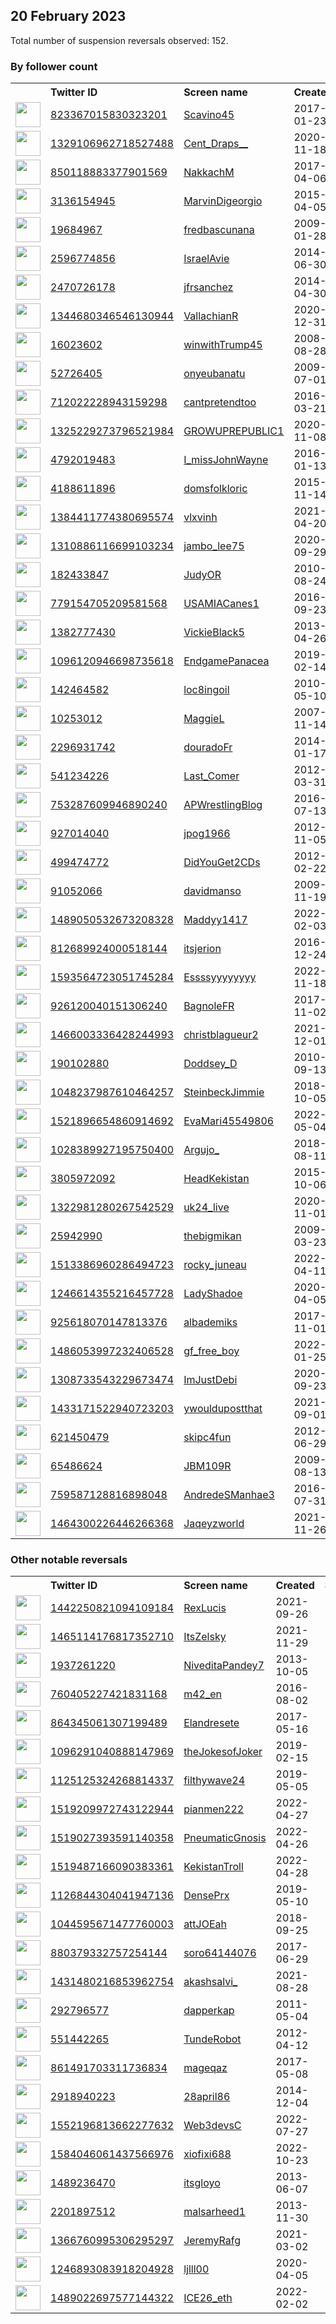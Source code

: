 
## 20 February 2023
Total number of suspension reversals observed: 152.

### By follower count
<table><tr><th></th><th align="left">Twitter ID</th><th align="left">Screen name</th>
<th align="left">Created</th><th align="left">Status</th><th align="left">Suspended</th><th align="left">Followers</th>
<tr><td><a href="https://pbs.twimg.com/profile_images/1180025841499148289/nXj4vRBe_normal.jpg"><img src="https://pbs.twimg.com/profile_images/1180025841499148289/nXj4vRBe_normal.jpg" width="40px" height="40px" align="center"/></a></td><td><a href="https://twitter.com/intent/user?user_id=823367015830323201">823367015830323201</a></td><td><a href="https://twitter.com/Scavino45">Scavino45</a></td><td>2017-01-23</td><td align="center"></td><td>2022-10-29</td><td>785067</td></tr>
<tr><td><a href="https://pbs.twimg.com/profile_images/1572271955528531972/3DWbL4Ge_normal.jpg"><img src="https://pbs.twimg.com/profile_images/1572271955528531972/3DWbL4Ge_normal.jpg" width="40px" height="40px" align="center"/></a></td><td><a href="https://twitter.com/intent/user?user_id=1329106962718527488">1329106962718527488</a></td><td><a href="https://twitter.com/Cent_Draps__">Cent_Draps__</a></td><td>2020-11-18</td><td align="center"></td><td>2022-09-28</td><td>15348</td></tr>
<tr><td><a href="https://pbs.twimg.com/profile_images/1569634148909719560/Vv31njjm_normal.jpg"><img src="https://pbs.twimg.com/profile_images/1569634148909719560/Vv31njjm_normal.jpg" width="40px" height="40px" align="center"/></a></td><td><a href="https://twitter.com/intent/user?user_id=850118883377901569">850118883377901569</a></td><td><a href="https://twitter.com/NakkachM">NakkachM</a></td><td>2017-04-06</td><td align="center"></td><td>2022-09-21</td><td>14212</td></tr>
<tr><td><a href="https://pbs.twimg.com/profile_images/1351518669399068672/LdAE-x7z_normal.jpg"><img src="https://pbs.twimg.com/profile_images/1351518669399068672/LdAE-x7z_normal.jpg" width="40px" height="40px" align="center"/></a></td><td><a href="https://twitter.com/intent/user?user_id=3136154945">3136154945</a></td><td><a href="https://twitter.com/MarvinDigeorgio">MarvinDigeorgio</a></td><td>2015-04-05</td><td align="center"></td><td>2022-06-05</td><td>12909</td></tr>
<tr><td><a href="https://pbs.twimg.com/profile_images/1479948941777162241/X-xa70kt_normal.jpg"><img src="https://pbs.twimg.com/profile_images/1479948941777162241/X-xa70kt_normal.jpg" width="40px" height="40px" align="center"/></a></td><td><a href="https://twitter.com/intent/user?user_id=19684967">19684967</a></td><td><a href="https://twitter.com/fredbascunana">fredbascunana</a></td><td>2009-01-28</td><td align="center"></td><td>2022-05-13</td><td>10405</td></tr>
<tr><td><a href="https://pbs.twimg.com/profile_images/1583441271590379523/1032BZ5D_normal.jpg"><img src="https://pbs.twimg.com/profile_images/1583441271590379523/1032BZ5D_normal.jpg" width="40px" height="40px" align="center"/></a></td><td><a href="https://twitter.com/intent/user?user_id=2596774856">2596774856</a></td><td><a href="https://twitter.com/IsraelAvie">IsraelAvie</a></td><td>2014-06-30</td><td align="center"></td><td>2022-10-26</td><td>6689</td></tr>
<tr><td><a href="https://pbs.twimg.com/profile_images/1316788896550866945/Lyx_xLqy_normal.jpg"><img src="https://pbs.twimg.com/profile_images/1316788896550866945/Lyx_xLqy_normal.jpg" width="40px" height="40px" align="center"/></a></td><td><a href="https://twitter.com/intent/user?user_id=2470726178">2470726178</a></td><td><a href="https://twitter.com/jfrsanchez">jfrsanchez</a></td><td>2014-04-30</td><td align="center"></td><td></td><td>5624</td></tr>
<tr><td><a href="https://pbs.twimg.com/profile_images/1486845445649440779/zQGONAj__normal.jpg"><img src="https://pbs.twimg.com/profile_images/1486845445649440779/zQGONAj__normal.jpg" width="40px" height="40px" align="center"/></a></td><td><a href="https://twitter.com/intent/user?user_id=1344680346546130944">1344680346546130944</a></td><td><a href="https://twitter.com/VallachianR">VallachianR</a></td><td>2020-12-31</td><td align="center"></td><td>2022-03-11</td><td>5343</td></tr>
<tr><td><a href="https://pbs.twimg.com/profile_images/1383489655375470592/G7SuBdl6_normal.jpg"><img src="https://pbs.twimg.com/profile_images/1383489655375470592/G7SuBdl6_normal.jpg" width="40px" height="40px" align="center"/></a></td><td><a href="https://twitter.com/intent/user?user_id=16023602">16023602</a></td><td><a href="https://twitter.com/winwithTrump45">winwithTrump45</a></td><td>2008-08-28</td><td align="center"></td><td></td><td>4983</td></tr>
<tr><td><a href="https://pbs.twimg.com/profile_images/1617259136789405696/W7INDLuX_normal.jpg"><img src="https://pbs.twimg.com/profile_images/1617259136789405696/W7INDLuX_normal.jpg" width="40px" height="40px" align="center"/></a></td><td><a href="https://twitter.com/intent/user?user_id=52726405">52726405</a></td><td><a href="https://twitter.com/onyeubanatu">onyeubanatu</a></td><td>2009-07-01</td><td align="center"></td><td>2023-02-10</td><td>4113</td></tr>
<tr><td><a href="https://pbs.twimg.com/profile_images/1504833887649808405/QoHOT7_I_normal.jpg"><img src="https://pbs.twimg.com/profile_images/1504833887649808405/QoHOT7_I_normal.jpg" width="40px" height="40px" align="center"/></a></td><td><a href="https://twitter.com/intent/user?user_id=712022228943159298">712022228943159298</a></td><td><a href="https://twitter.com/cantpretendtoo">cantpretendtoo</a></td><td>2016-03-21</td><td align="center"></td><td>2022-07-05</td><td>4047</td></tr>
<tr><td><a href="https://pbs.twimg.com/profile_images/1447713959843401739/lbY-YMFI_normal.jpg"><img src="https://pbs.twimg.com/profile_images/1447713959843401739/lbY-YMFI_normal.jpg" width="40px" height="40px" align="center"/></a></td><td><a href="https://twitter.com/intent/user?user_id=1325229273796521984">1325229273796521984</a></td><td><a href="https://twitter.com/GROWUPREPUBLIC1">GROWUPREPUBLIC1</a></td><td>2020-11-08</td><td align="center"></td><td>2022-10-31</td><td>3815</td></tr>
<tr><td><a href="https://pbs.twimg.com/profile_images/1018261889514647553/a8zmYHWr_normal.jpg"><img src="https://pbs.twimg.com/profile_images/1018261889514647553/a8zmYHWr_normal.jpg" width="40px" height="40px" align="center"/></a></td><td><a href="https://twitter.com/intent/user?user_id=4792019483">4792019483</a></td><td><a href="https://twitter.com/I_missJohnWayne">I_missJohnWayne</a></td><td>2016-01-13</td><td align="center"></td><td></td><td>3774</td></tr>
<tr><td><a href="https://pbs.twimg.com/profile_images/1022773276312051712/_zOjvcD6_normal.jpg"><img src="https://pbs.twimg.com/profile_images/1022773276312051712/_zOjvcD6_normal.jpg" width="40px" height="40px" align="center"/></a></td><td><a href="https://twitter.com/intent/user?user_id=4188611896">4188611896</a></td><td><a href="https://twitter.com/domsfolkloric">domsfolkloric</a></td><td>2015-11-14</td><td align="center"></td><td></td><td>3697</td></tr>
<tr><td><a href="https://pbs.twimg.com/profile_images/1624794571061485568/V1ha8K2P_normal.jpg"><img src="https://pbs.twimg.com/profile_images/1624794571061485568/V1ha8K2P_normal.jpg" width="40px" height="40px" align="center"/></a></td><td><a href="https://twitter.com/intent/user?user_id=1384411774380695574">1384411774380695574</a></td><td><a href="https://twitter.com/vlxvinh">vlxvinh</a></td><td>2021-04-20</td><td align="center"></td><td>2023-01-29</td><td>2631</td></tr>
<tr><td><a href="https://pbs.twimg.com/profile_images/1521524867664957443/r4Y4k7Nx_normal.jpg"><img src="https://pbs.twimg.com/profile_images/1521524867664957443/r4Y4k7Nx_normal.jpg" width="40px" height="40px" align="center"/></a></td><td><a href="https://twitter.com/intent/user?user_id=1310886116699103234">1310886116699103234</a></td><td><a href="https://twitter.com/jambo_lee75">jambo_lee75</a></td><td>2020-09-29</td><td align="center"></td><td>2022-07-06</td><td>1893</td></tr>
<tr><td><a href="https://pbs.twimg.com/profile_images/1227656269084942336/X2ihxNEs_normal.jpg"><img src="https://pbs.twimg.com/profile_images/1227656269084942336/X2ihxNEs_normal.jpg" width="40px" height="40px" align="center"/></a></td><td><a href="https://twitter.com/intent/user?user_id=182433847">182433847</a></td><td><a href="https://twitter.com/JudyOR">JudyOR</a></td><td>2010-08-24</td><td align="center"></td><td>2022-11-10</td><td>1875</td></tr>
<tr><td><a href="https://pbs.twimg.com/profile_images/1061783140568571905/SulJ8Krw_normal.jpg"><img src="https://pbs.twimg.com/profile_images/1061783140568571905/SulJ8Krw_normal.jpg" width="40px" height="40px" align="center"/></a></td><td><a href="https://twitter.com/intent/user?user_id=779154705209581568">779154705209581568</a></td><td><a href="https://twitter.com/USAMIACanes1">USAMIACanes1</a></td><td>2016-09-23</td><td align="center"></td><td></td><td>1869</td></tr>
<tr><td><a href="https://pbs.twimg.com/profile_images/1627463544429215744/icZkAHV7_normal.jpg"><img src="https://pbs.twimg.com/profile_images/1627463544429215744/icZkAHV7_normal.jpg" width="40px" height="40px" align="center"/></a></td><td><a href="https://twitter.com/intent/user?user_id=1382777430">1382777430</a></td><td><a href="https://twitter.com/VickieBlack5">VickieBlack5</a></td><td>2013-04-26</td><td align="center"></td><td></td><td>1736</td></tr>
<tr><td><a href="https://pbs.twimg.com/profile_images/1177859090590158848/P8t1TQ9-_normal.jpg"><img src="https://pbs.twimg.com/profile_images/1177859090590158848/P8t1TQ9-_normal.jpg" width="40px" height="40px" align="center"/></a></td><td><a href="https://twitter.com/intent/user?user_id=1096120946698735618">1096120946698735618</a></td><td><a href="https://twitter.com/EndgamePanacea">EndgamePanacea</a></td><td>2019-02-14</td><td align="center"></td><td>2022-10-19</td><td>1701</td></tr>
<tr><td><a href="https://pbs.twimg.com/profile_images/1545416399396356097/qRLF9dUp_normal.jpg"><img src="https://pbs.twimg.com/profile_images/1545416399396356097/qRLF9dUp_normal.jpg" width="40px" height="40px" align="center"/></a></td><td><a href="https://twitter.com/intent/user?user_id=142464582">142464582</a></td><td><a href="https://twitter.com/loc8ingoil">loc8ingoil</a></td><td>2010-05-10</td><td align="center"></td><td>2022-09-03</td><td>1658</td></tr>
<tr><td><a href="https://pbs.twimg.com/profile_images/77385685/selfEvolvingSystem_normal.jpg"><img src="https://pbs.twimg.com/profile_images/77385685/selfEvolvingSystem_normal.jpg" width="40px" height="40px" align="center"/></a></td><td><a href="https://twitter.com/intent/user?user_id=10253012">10253012</a></td><td><a href="https://twitter.com/MaggieL">MaggieL</a></td><td>2007-11-14</td><td align="center"></td><td>2022-11-20</td><td>1642</td></tr>
<tr><td><a href="https://pbs.twimg.com/profile_images/1520785361944948736/FODFcpOu_normal.jpg"><img src="https://pbs.twimg.com/profile_images/1520785361944948736/FODFcpOu_normal.jpg" width="40px" height="40px" align="center"/></a></td><td><a href="https://twitter.com/intent/user?user_id=2296931742">2296931742</a></td><td><a href="https://twitter.com/douradoFr">douradoFr</a></td><td>2014-01-17</td><td align="center"></td><td>2022-09-30</td><td>1561</td></tr>
<tr><td><a href="https://pbs.twimg.com/profile_images/966090515904155653/TqNAHuYN_normal.jpg"><img src="https://pbs.twimg.com/profile_images/966090515904155653/TqNAHuYN_normal.jpg" width="40px" height="40px" align="center"/></a></td><td><a href="https://twitter.com/intent/user?user_id=541234226">541234226</a></td><td><a href="https://twitter.com/Last_Comer">Last_Comer</a></td><td>2012-03-31</td><td align="center"></td><td>2022-07-22</td><td>1472</td></tr>
<tr><td><a href="https://pbs.twimg.com/profile_images/1260629964950507523/Bf9r_6oy_normal.jpg"><img src="https://pbs.twimg.com/profile_images/1260629964950507523/Bf9r_6oy_normal.jpg" width="40px" height="40px" align="center"/></a></td><td><a href="https://twitter.com/intent/user?user_id=753287609946890240">753287609946890240</a></td><td><a href="https://twitter.com/APWrestlingBlog">APWrestlingBlog</a></td><td>2016-07-13</td><td align="center"></td><td></td><td>1470</td></tr>
<tr><td><a href="https://pbs.twimg.com/profile_images/866727781954203648/rPBLHCf4_normal.jpg"><img src="https://pbs.twimg.com/profile_images/866727781954203648/rPBLHCf4_normal.jpg" width="40px" height="40px" align="center"/></a></td><td><a href="https://twitter.com/intent/user?user_id=927014040">927014040</a></td><td><a href="https://twitter.com/jpog1966">jpog1966</a></td><td>2012-11-05</td><td align="center"></td><td></td><td>1299</td></tr>
<tr><td><a href="https://pbs.twimg.com/profile_images/1251535453733470208/OiIJhaO4_normal.jpg"><img src="https://pbs.twimg.com/profile_images/1251535453733470208/OiIJhaO4_normal.jpg" width="40px" height="40px" align="center"/></a></td><td><a href="https://twitter.com/intent/user?user_id=499474772">499474772</a></td><td><a href="https://twitter.com/DidYouGet2CDs">DidYouGet2CDs</a></td><td>2012-02-22</td><td align="center"></td><td></td><td>1282</td></tr>
<tr><td><a href="https://pbs.twimg.com/profile_images/1346475413216714758/M4ndTV8T_normal.jpg"><img src="https://pbs.twimg.com/profile_images/1346475413216714758/M4ndTV8T_normal.jpg" width="40px" height="40px" align="center"/></a></td><td><a href="https://twitter.com/intent/user?user_id=91052066">91052066</a></td><td><a href="https://twitter.com/davidmanso">davidmanso</a></td><td>2009-11-19</td><td align="center"></td><td>2022-04-07</td><td>1214</td></tr>
<tr><td><a href="https://pbs.twimg.com/profile_images/1622297090226266114/BgHBTZLB_normal.jpg"><img src="https://pbs.twimg.com/profile_images/1622297090226266114/BgHBTZLB_normal.jpg" width="40px" height="40px" align="center"/></a></td><td><a href="https://twitter.com/intent/user?user_id=1489050532673208328">1489050532673208328</a></td><td><a href="https://twitter.com/Maddyy1417">Maddyy1417</a></td><td>2022-02-03</td><td align="center"></td><td>2023-01-15</td><td>1202</td></tr>
<tr><td><a href="https://pbs.twimg.com/profile_images/1298486293391974401/SHfMVCyL_normal.jpg"><img src="https://pbs.twimg.com/profile_images/1298486293391974401/SHfMVCyL_normal.jpg" width="40px" height="40px" align="center"/></a></td><td><a href="https://twitter.com/intent/user?user_id=812689924000518144">812689924000518144</a></td><td><a href="https://twitter.com/itsjerion">itsjerion</a></td><td>2016-12-24</td><td align="center">🔒</td><td>2022-04-16</td><td>1069</td></tr>
<tr><td><a href="https://pbs.twimg.com/profile_images/1594228840884224000/mpprACZl_normal.jpg"><img src="https://pbs.twimg.com/profile_images/1594228840884224000/mpprACZl_normal.jpg" width="40px" height="40px" align="center"/></a></td><td><a href="https://twitter.com/intent/user?user_id=1593564723051745284">1593564723051745284</a></td><td><a href="https://twitter.com/Essssyyyyyyyy">Essssyyyyyyyy</a></td><td>2022-11-18</td><td align="center"></td><td>2023-01-29</td><td>1050</td></tr>
<tr><td><a href="https://pbs.twimg.com/profile_images/1539966369457770496/iBgB57pp_normal.jpg"><img src="https://pbs.twimg.com/profile_images/1539966369457770496/iBgB57pp_normal.jpg" width="40px" height="40px" align="center"/></a></td><td><a href="https://twitter.com/intent/user?user_id=926120040151306240">926120040151306240</a></td><td><a href="https://twitter.com/BagnoleFR">BagnoleFR</a></td><td>2017-11-02</td><td align="center"></td><td>2022-08-21</td><td>940</td></tr>
<tr><td><a href="https://pbs.twimg.com/profile_images/1533801495078047744/ZrUackvL_normal.jpg"><img src="https://pbs.twimg.com/profile_images/1533801495078047744/ZrUackvL_normal.jpg" width="40px" height="40px" align="center"/></a></td><td><a href="https://twitter.com/intent/user?user_id=1466003336428244993">1466003336428244993</a></td><td><a href="https://twitter.com/christblagueur2">christblagueur2</a></td><td>2021-12-01</td><td align="center"></td><td>2022-06-16</td><td>897</td></tr>
<tr><td><a href="https://pbs.twimg.com/profile_images/897228314573721601/ORXwj8YT_normal.jpg"><img src="https://pbs.twimg.com/profile_images/897228314573721601/ORXwj8YT_normal.jpg" width="40px" height="40px" align="center"/></a></td><td><a href="https://twitter.com/intent/user?user_id=190102880">190102880</a></td><td><a href="https://twitter.com/Doddsey_D">Doddsey_D</a></td><td>2010-09-13</td><td align="center"></td><td>2022-10-07</td><td>887</td></tr>
<tr><td><a href="https://pbs.twimg.com/profile_images/1530893029388828680/Wbk9cv5e_normal.jpg"><img src="https://pbs.twimg.com/profile_images/1530893029388828680/Wbk9cv5e_normal.jpg" width="40px" height="40px" align="center"/></a></td><td><a href="https://twitter.com/intent/user?user_id=1048237987610464257">1048237987610464257</a></td><td><a href="https://twitter.com/SteinbeckJimmie">SteinbeckJimmie</a></td><td>2018-10-05</td><td align="center"></td><td>2023-01-28</td><td>792</td></tr>
<tr><td><a href="https://pbs.twimg.com/profile_images/1559205247100280832/TZdpXjFO_normal.jpg"><img src="https://pbs.twimg.com/profile_images/1559205247100280832/TZdpXjFO_normal.jpg" width="40px" height="40px" align="center"/></a></td><td><a href="https://twitter.com/intent/user?user_id=1521896654860914692">1521896654860914692</a></td><td><a href="https://twitter.com/EvaMari45549806">EvaMari45549806</a></td><td>2022-05-04</td><td align="center"></td><td>2022-09-14</td><td>790</td></tr>
<tr><td><a href="https://pbs.twimg.com/profile_images/1092097787871793152/V6N8zGhr_normal.jpg"><img src="https://pbs.twimg.com/profile_images/1092097787871793152/V6N8zGhr_normal.jpg" width="40px" height="40px" align="center"/></a></td><td><a href="https://twitter.com/intent/user?user_id=1028389927195750400">1028389927195750400</a></td><td><a href="https://twitter.com/Argujo_">Argujo_</a></td><td>2018-08-11</td><td align="center"></td><td></td><td>787</td></tr>
<tr><td><a href="https://pbs.twimg.com/profile_images/1347335391393681411/GjG0QVsU_normal.jpg"><img src="https://pbs.twimg.com/profile_images/1347335391393681411/GjG0QVsU_normal.jpg" width="40px" height="40px" align="center"/></a></td><td><a href="https://twitter.com/intent/user?user_id=3805972092">3805972092</a></td><td><a href="https://twitter.com/HeadKekistan">HeadKekistan</a></td><td>2015-10-06</td><td align="center"></td><td>2022-06-14</td><td>700</td></tr>
<tr><td><a href="https://pbs.twimg.com/profile_images/1348248788339712000/9gy_ZcUb_normal.jpg"><img src="https://pbs.twimg.com/profile_images/1348248788339712000/9gy_ZcUb_normal.jpg" width="40px" height="40px" align="center"/></a></td><td><a href="https://twitter.com/intent/user?user_id=1322981280267542529">1322981280267542529</a></td><td><a href="https://twitter.com/uk24_live">uk24_live</a></td><td>2020-11-01</td><td align="center"></td><td></td><td>697</td></tr>
<tr><td><a href="https://pbs.twimg.com/profile_images/1627483543310835713/JDaphRkS_normal.jpg"><img src="https://pbs.twimg.com/profile_images/1627483543310835713/JDaphRkS_normal.jpg" width="40px" height="40px" align="center"/></a></td><td><a href="https://twitter.com/intent/user?user_id=25942990">25942990</a></td><td><a href="https://twitter.com/thebigmikan">thebigmikan</a></td><td>2009-03-23</td><td align="center"></td><td>2023-01-16</td><td>642</td></tr>
<tr><td><a href="https://pbs.twimg.com/profile_images/1595507861425377280/y9GookDY_normal.jpg"><img src="https://pbs.twimg.com/profile_images/1595507861425377280/y9GookDY_normal.jpg" width="40px" height="40px" align="center"/></a></td><td><a href="https://twitter.com/intent/user?user_id=1513386960286494723">1513386960286494723</a></td><td><a href="https://twitter.com/rocky_juneau">rocky_juneau</a></td><td>2022-04-11</td><td align="center"></td><td>2023-01-01</td><td>577</td></tr>
<tr><td><a href="https://pbs.twimg.com/profile_images/1338194623072665600/vGCjVXsn_normal.jpg"><img src="https://pbs.twimg.com/profile_images/1338194623072665600/vGCjVXsn_normal.jpg" width="40px" height="40px" align="center"/></a></td><td><a href="https://twitter.com/intent/user?user_id=1246614355216457728">1246614355216457728</a></td><td><a href="https://twitter.com/LadyShadoe">LadyShadoe</a></td><td>2020-04-05</td><td align="center"></td><td>2022-07-17</td><td>552</td></tr>
<tr><td><a href="https://pbs.twimg.com/profile_images/1402058836538806279/gE5F2T3Q_normal.jpg"><img src="https://pbs.twimg.com/profile_images/1402058836538806279/gE5F2T3Q_normal.jpg" width="40px" height="40px" align="center"/></a></td><td><a href="https://twitter.com/intent/user?user_id=925618070147813376">925618070147813376</a></td><td><a href="https://twitter.com/albademiks">albademiks</a></td><td>2017-11-01</td><td align="center"></td><td></td><td>543</td></tr>
<tr><td><a href="https://pbs.twimg.com/profile_images/1627474308812382209/oS0JxPey_normal.jpg"><img src="https://pbs.twimg.com/profile_images/1627474308812382209/oS0JxPey_normal.jpg" width="40px" height="40px" align="center"/></a></td><td><a href="https://twitter.com/intent/user?user_id=1486053997232406528">1486053997232406528</a></td><td><a href="https://twitter.com/gf_free_boy">gf_free_boy</a></td><td>2022-01-25</td><td align="center"></td><td>2022-10-30</td><td>528</td></tr>
<tr><td><a href="https://pbs.twimg.com/profile_images/1312241768398811141/f3f5AF9-_normal.jpg"><img src="https://pbs.twimg.com/profile_images/1312241768398811141/f3f5AF9-_normal.jpg" width="40px" height="40px" align="center"/></a></td><td><a href="https://twitter.com/intent/user?user_id=1308733543229673474">1308733543229673474</a></td><td><a href="https://twitter.com/ImJustDebi">ImJustDebi</a></td><td>2020-09-23</td><td align="center"></td><td>2022-07-17</td><td>494</td></tr>
<tr><td><a href="https://pbs.twimg.com/profile_images/1446217969101594626/7Jo87iOv_normal.jpg"><img src="https://pbs.twimg.com/profile_images/1446217969101594626/7Jo87iOv_normal.jpg" width="40px" height="40px" align="center"/></a></td><td><a href="https://twitter.com/intent/user?user_id=1433171522940723203">1433171522940723203</a></td><td><a href="https://twitter.com/ywouldupostthat">ywouldupostthat</a></td><td>2021-09-01</td><td align="center"></td><td>2022-07-19</td><td>463</td></tr>
<tr><td><a href="https://pbs.twimg.com/profile_images/1048984194381041665/oKlPj1c-_normal.jpg"><img src="https://pbs.twimg.com/profile_images/1048984194381041665/oKlPj1c-_normal.jpg" width="40px" height="40px" align="center"/></a></td><td><a href="https://twitter.com/intent/user?user_id=621450479">621450479</a></td><td><a href="https://twitter.com/skipc4fun">skipc4fun</a></td><td>2012-06-29</td><td align="center"></td><td></td><td>448</td></tr>
<tr><td><a href="https://pbs.twimg.com/profile_images/1352337701580627968/GK22F7ZR_normal.jpg"><img src="https://pbs.twimg.com/profile_images/1352337701580627968/GK22F7ZR_normal.jpg" width="40px" height="40px" align="center"/></a></td><td><a href="https://twitter.com/intent/user?user_id=65486624">65486624</a></td><td><a href="https://twitter.com/JBM109R">JBM109R</a></td><td>2009-08-13</td><td align="center"></td><td>2022-06-08</td><td>446</td></tr>
<tr><td><a href="https://pbs.twimg.com/profile_images/1461686032601161735/klupUu6A_normal.jpg"><img src="https://pbs.twimg.com/profile_images/1461686032601161735/klupUu6A_normal.jpg" width="40px" height="40px" align="center"/></a></td><td><a href="https://twitter.com/intent/user?user_id=759587128816898048">759587128816898048</a></td><td><a href="https://twitter.com/AndredeSManhae3">AndredeSManhae3</a></td><td>2016-07-31</td><td align="center"></td><td>2022-07-29</td><td>425</td></tr>
<tr><td><a href="https://pbs.twimg.com/profile_images/1625916963254853632/gxq2aTh5_normal.jpg"><img src="https://pbs.twimg.com/profile_images/1625916963254853632/gxq2aTh5_normal.jpg" width="40px" height="40px" align="center"/></a></td><td><a href="https://twitter.com/intent/user?user_id=1464300226446266368">1464300226446266368</a></td><td><a href="https://twitter.com/Jaqeyzworld">Jaqeyzworld</a></td><td>2021-11-26</td><td align="center"></td><td>2022-12-12</td><td>415</td></tr>
</table>

### Other notable reversals
<table><tr><th></th><th align="left">Twitter ID</th><th align="left">Screen name</th>
<th align="left">Created</th><th align="left">Status</th><th align="left">Suspended</th><th align="left">Followers</th>
<tr><td><a href="https://pbs.twimg.com/profile_images/1578195859984060419/j4KUYvIy_normal.jpg"><img src="https://pbs.twimg.com/profile_images/1578195859984060419/j4KUYvIy_normal.jpg" width="40px" height="40px" align="center"/></a></td><td><a href="https://twitter.com/intent/user?user_id=1442250821094109184">1442250821094109184</a></td><td><a href="https://twitter.com/RexLucis">RexLucis</a></td><td>2021-09-26</td><td align="center"></td><td>2022-10-26</td><td>86</td></tr>
<tr><td><a href="https://pbs.twimg.com/profile_images/1627459467192279042/kDGABzEr_normal.jpg"><img src="https://pbs.twimg.com/profile_images/1627459467192279042/kDGABzEr_normal.jpg" width="40px" height="40px" align="center"/></a></td><td><a href="https://twitter.com/intent/user?user_id=1465114176817352710">1465114176817352710</a></td><td><a href="https://twitter.com/ItsZelsky">ItsZelsky</a></td><td>2021-11-29</td><td align="center"></td><td>2022-08-03</td><td>139</td></tr>
<tr><td><a href="https://pbs.twimg.com/profile_images/1607778563645636617/Syk_Xl_9_normal.jpg"><img src="https://pbs.twimg.com/profile_images/1607778563645636617/Syk_Xl_9_normal.jpg" width="40px" height="40px" align="center"/></a></td><td><a href="https://twitter.com/intent/user?user_id=1937261220">1937261220</a></td><td><a href="https://twitter.com/NiveditaPandey7">NiveditaPandey7</a></td><td>2013-10-05</td><td align="center"></td><td>2023-01-19</td><td>137</td></tr>
<tr><td><a href="https://pbs.twimg.com/profile_images/1495029975564443648/A2Wrmt1U_normal.jpg"><img src="https://pbs.twimg.com/profile_images/1495029975564443648/A2Wrmt1U_normal.jpg" width="40px" height="40px" align="center"/></a></td><td><a href="https://twitter.com/intent/user?user_id=760405227421831168">760405227421831168</a></td><td><a href="https://twitter.com/m42_en">m42_en</a></td><td>2016-08-02</td><td align="center"></td><td>2022-09-09</td><td>7</td></tr>
<tr><td><a href="https://pbs.twimg.com/profile_images/1599355820428378113/ZtYw_q68_normal.jpg"><img src="https://pbs.twimg.com/profile_images/1599355820428378113/ZtYw_q68_normal.jpg" width="40px" height="40px" align="center"/></a></td><td><a href="https://twitter.com/intent/user?user_id=864345061307199489">864345061307199489</a></td><td><a href="https://twitter.com/Elandresete">Elandresete</a></td><td>2017-05-16</td><td align="center"></td><td>2022-12-30</td><td>132</td></tr>
<tr><td><a href="https://pbs.twimg.com/profile_images/1601268672550559744/yT3TZjCS_normal.jpg"><img src="https://pbs.twimg.com/profile_images/1601268672550559744/yT3TZjCS_normal.jpg" width="40px" height="40px" align="center"/></a></td><td><a href="https://twitter.com/intent/user?user_id=1096291040888147969">1096291040888147969</a></td><td><a href="https://twitter.com/theJokesofJoker">theJokesofJoker</a></td><td>2019-02-15</td><td align="center">🔒</td><td>2023-02-03</td><td>47</td></tr>
<tr><td><a href="https://pbs.twimg.com/profile_images/1577984386049392640/wzwVYm93_normal.jpg"><img src="https://pbs.twimg.com/profile_images/1577984386049392640/wzwVYm93_normal.jpg" width="40px" height="40px" align="center"/></a></td><td><a href="https://twitter.com/intent/user?user_id=1125125324268814337">1125125324268814337</a></td><td><a href="https://twitter.com/filthywave24">filthywave24</a></td><td>2019-05-05</td><td align="center"></td><td>2022-10-10</td><td>194</td></tr>
<tr><td><a href="https://pbs.twimg.com/profile_images/1545352711666688000/Bh0iZ10Q_normal.jpg"><img src="https://pbs.twimg.com/profile_images/1545352711666688000/Bh0iZ10Q_normal.jpg" width="40px" height="40px" align="center"/></a></td><td><a href="https://twitter.com/intent/user?user_id=1519209972743122944">1519209972743122944</a></td><td><a href="https://twitter.com/pianmen222">pianmen222</a></td><td>2022-04-27</td><td align="center"></td><td>2023-01-19</td><td>369</td></tr>
<tr><td><a href="https://pbs.twimg.com/profile_images/1519027716229640192/0cjOyhfq_normal.jpg"><img src="https://pbs.twimg.com/profile_images/1519027716229640192/0cjOyhfq_normal.jpg" width="40px" height="40px" align="center"/></a></td><td><a href="https://twitter.com/intent/user?user_id=1519027393591140358">1519027393591140358</a></td><td><a href="https://twitter.com/PneumaticGnosis">PneumaticGnosis</a></td><td>2022-04-26</td><td align="center"></td><td>2022-07-16</td><td>23</td></tr>
<tr><td><a href="https://pbs.twimg.com/profile_images/1556842988889722882/QrpiAxiT_normal.jpg"><img src="https://pbs.twimg.com/profile_images/1556842988889722882/QrpiAxiT_normal.jpg" width="40px" height="40px" align="center"/></a></td><td><a href="https://twitter.com/intent/user?user_id=1519487166090383361">1519487166090383361</a></td><td><a href="https://twitter.com/KekistanTroll">KekistanTroll</a></td><td>2022-04-28</td><td align="center"></td><td>2022-10-28</td><td>28</td></tr>
<tr><td><a href="https://pbs.twimg.com/profile_images/1496966428922109952/ZctkB8eH_normal.jpg"><img src="https://pbs.twimg.com/profile_images/1496966428922109952/ZctkB8eH_normal.jpg" width="40px" height="40px" align="center"/></a></td><td><a href="https://twitter.com/intent/user?user_id=1126844304041947136">1126844304041947136</a></td><td><a href="https://twitter.com/DensePrx">DensePrx</a></td><td>2019-05-10</td><td align="center"></td><td>2023-01-07</td><td>22</td></tr>
<tr><td><a href="https://pbs.twimg.com/profile_images/1269120384286314496/x8O2ZemJ_normal.jpg"><img src="https://pbs.twimg.com/profile_images/1269120384286314496/x8O2ZemJ_normal.jpg" width="40px" height="40px" align="center"/></a></td><td><a href="https://twitter.com/intent/user?user_id=1044595671477760003">1044595671477760003</a></td><td><a href="https://twitter.com/attJOEah">attJOEah</a></td><td>2018-09-25</td><td align="center"></td><td>2023-01-22</td><td>400</td></tr>
<tr><td><a href="https://pbs.twimg.com/profile_images/880383067071926272/7QjjFjbi_normal.jpg"><img src="https://pbs.twimg.com/profile_images/880383067071926272/7QjjFjbi_normal.jpg" width="40px" height="40px" align="center"/></a></td><td><a href="https://twitter.com/intent/user?user_id=880379332757254144">880379332757254144</a></td><td><a href="https://twitter.com/soro64144076">soro64144076</a></td><td>2017-06-29</td><td align="center"></td><td>2023-01-29</td><td>12</td></tr>
<tr><td><a href="https://pbs.twimg.com/profile_images/1550200780992692224/l5s4LwXC_normal.jpg"><img src="https://pbs.twimg.com/profile_images/1550200780992692224/l5s4LwXC_normal.jpg" width="40px" height="40px" align="center"/></a></td><td><a href="https://twitter.com/intent/user?user_id=1431480216853962754">1431480216853962754</a></td><td><a href="https://twitter.com/akashsalvi_">akashsalvi_</a></td><td>2021-08-28</td><td align="center"></td><td>2022-12-14</td><td>11</td></tr>
<tr><td><a href="https://pbs.twimg.com/profile_images/1615202443/DSC05377_normal.JPG"><img src="https://pbs.twimg.com/profile_images/1615202443/DSC05377_normal.JPG" width="40px" height="40px" align="center"/></a></td><td><a href="https://twitter.com/intent/user?user_id=292796577">292796577</a></td><td><a href="https://twitter.com/dapperkap">dapperkap</a></td><td>2011-05-04</td><td align="center"></td><td>2022-12-14</td><td>17</td></tr>
<tr><td><a href="https://pbs.twimg.com/profile_images/1601254734140248067/fctq3Ctx_normal.jpg"><img src="https://pbs.twimg.com/profile_images/1601254734140248067/fctq3Ctx_normal.jpg" width="40px" height="40px" align="center"/></a></td><td><a href="https://twitter.com/intent/user?user_id=551442265">551442265</a></td><td><a href="https://twitter.com/TundeRobot">TundeRobot</a></td><td>2012-04-12</td><td align="center"></td><td>2022-12-14</td><td>76</td></tr>
<tr><td><a href="https://pbs.twimg.com/profile_images/1332361213423063047/g1hjTjS9_normal.jpg"><img src="https://pbs.twimg.com/profile_images/1332361213423063047/g1hjTjS9_normal.jpg" width="40px" height="40px" align="center"/></a></td><td><a href="https://twitter.com/intent/user?user_id=861491703311736834">861491703311736834</a></td><td><a href="https://twitter.com/mageqaz">mageqaz</a></td><td>2017-05-08</td><td align="center"></td><td>2022-12-08</td><td>273</td></tr>
<tr><td><a href="https://pbs.twimg.com/profile_images/1551973135276068865/pNsiMEAF_normal.jpg"><img src="https://pbs.twimg.com/profile_images/1551973135276068865/pNsiMEAF_normal.jpg" width="40px" height="40px" align="center"/></a></td><td><a href="https://twitter.com/intent/user?user_id=2918940223">2918940223</a></td><td><a href="https://twitter.com/28april86">28april86</a></td><td>2014-12-04</td><td align="center"></td><td>2022-12-14</td><td>1</td></tr>
<tr><td><a href="https://pbs.twimg.com/profile_images/1553938248929386496/EDhnKnho_normal.jpg"><img src="https://pbs.twimg.com/profile_images/1553938248929386496/EDhnKnho_normal.jpg" width="40px" height="40px" align="center"/></a></td><td><a href="https://twitter.com/intent/user?user_id=1552196813662277632">1552196813662277632</a></td><td><a href="https://twitter.com/Web3devsC">Web3devsC</a></td><td>2022-07-27</td><td align="center"></td><td>2023-01-07</td><td>51</td></tr>
<tr><td><a href="https://abs.twimg.com/sticky/default_profile_images/default_profile_normal.png"><img src="https://abs.twimg.com/sticky/default_profile_images/default_profile_normal.png" width="40px" height="40px" align="center"/></a></td><td><a href="https://twitter.com/intent/user?user_id=1584046061437566976">1584046061437566976</a></td><td><a href="https://twitter.com/xiofixi688">xiofixi688</a></td><td>2022-10-23</td><td align="center"></td><td>2022-12-09</td><td>10</td></tr>
<tr><td><a href="https://pbs.twimg.com/profile_images/1355174071412125699/MVEM9t0d_normal.jpg"><img src="https://pbs.twimg.com/profile_images/1355174071412125699/MVEM9t0d_normal.jpg" width="40px" height="40px" align="center"/></a></td><td><a href="https://twitter.com/intent/user?user_id=1489236470">1489236470</a></td><td><a href="https://twitter.com/itsgloyo">itsgloyo</a></td><td>2013-06-07</td><td align="center"></td><td>2023-01-20</td><td>29</td></tr>
<tr><td><a href="https://abs.twimg.com/sticky/default_profile_images/default_profile_normal.png"><img src="https://abs.twimg.com/sticky/default_profile_images/default_profile_normal.png" width="40px" height="40px" align="center"/></a></td><td><a href="https://twitter.com/intent/user?user_id=2201897512">2201897512</a></td><td><a href="https://twitter.com/malsarheed1">malsarheed1</a></td><td>2013-11-30</td><td align="center"></td><td>2022-12-02</td><td>7</td></tr>
<tr><td><a href="https://pbs.twimg.com/profile_images/1366762263751905283/Up0sya8i_normal.jpg"><img src="https://pbs.twimg.com/profile_images/1366762263751905283/Up0sya8i_normal.jpg" width="40px" height="40px" align="center"/></a></td><td><a href="https://twitter.com/intent/user?user_id=1366760995306295297">1366760995306295297</a></td><td><a href="https://twitter.com/JeremyRafg">JeremyRafg</a></td><td>2021-03-02</td><td align="center"></td><td>2023-01-22</td><td>84</td></tr>
<tr><td><a href="https://pbs.twimg.com/profile_images/1591853485137559553/gXWwAys0_normal.jpg"><img src="https://pbs.twimg.com/profile_images/1591853485137559553/gXWwAys0_normal.jpg" width="40px" height="40px" align="center"/></a></td><td><a href="https://twitter.com/intent/user?user_id=1246893083918204928">1246893083918204928</a></td><td><a href="https://twitter.com/ljlll00">ljlll00</a></td><td>2020-04-05</td><td align="center"></td><td>2023-01-20</td><td>53</td></tr>
<tr><td><a href="https://pbs.twimg.com/profile_images/1623208291345244160/_P-kOlz5_normal.jpg"><img src="https://pbs.twimg.com/profile_images/1623208291345244160/_P-kOlz5_normal.jpg" width="40px" height="40px" align="center"/></a></td><td><a href="https://twitter.com/intent/user?user_id=1489022697577144322">1489022697577144322</a></td><td><a href="https://twitter.com/ICE26_eth">ICE26_eth</a></td><td>2022-02-02</td><td align="center"></td><td>2023-01-29</td><td>296</td></tr>
</table>
